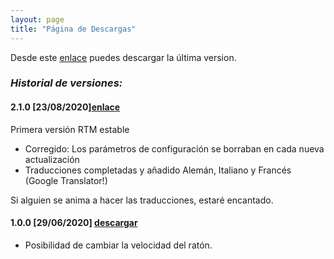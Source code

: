 ```yaml
---
layout: page
title: "Página de Descargas"
---
```

Desde este [enlace](https://github.com/clssystem/MouseHelperReleases/releases/latest/download/Setup.msi) puedes descargar la última version.

### <b><i>Historial de versiones:</i></b>

#### 2.1.0 [23/08/2020][enlace](https://github.com/clssystem/MouseHelperReleases/releases/download/v2.1.0/Setup.msi)
   
Primera versión RTM estable
- Corregido: Los parámetros de configuración se borraban en cada nueva actualización
- Traducciones completadas y añadido Alemán, Italiano y Francés (Google Translator!)

Si alguien se anima a hacer las traducciones, estaré encantado.


#### 1.0.0 [29/06/2020] <span class="small">[descargar](https://drive.google.com/file/d/10QkAi7HHbt9kZ1G2XhPkdXRm9O1qVh7V/view?usp=sharing)</span>
   
- Posibilidad de cambiar la velocidad del ratón.


